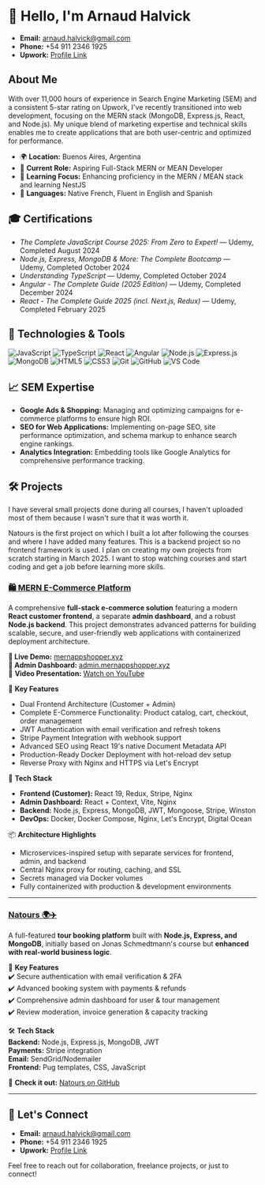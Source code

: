 # 👋 Hello, I'm Arnaud Halvick

- **Email:** arnaud.halvick@gmail.com  
- **Phone:** +54 911 2346 1925  
- **Upwork:** [Profile Link](https://www.upwork.com/freelancers/~017740c356da4ab81f)

## About Me

With over 11,000 hours of experience in Search Engine Marketing (SEM) and a consistent 5-star rating on Upwork, I've recently transitioned into web development, focusing on the MERN stack (MongoDB, Express.js, React, and Node.js). My unique blend of marketing expertise and technical skills enables me to create applications that are both user-centric and optimized for performance.

- 🌍 **Location:** Buenos Aires, Argentina  
- 💼 **Current Role:** Aspiring Full-Stack MERN or MEAN Developer  
- 🌱 **Learning Focus:** Enhancing proficiency in the MERN / MEAN stack and learning NestJS  
- 💬 **Languages:** Native French, Fluent in English and Spanish

## 🎓 Certifications

- *The Complete JavaScript Course 2025: From Zero to Expert!* — Udemy, Completed August 2024  
- *Node.js, Express, MongoDB & More: The Complete Bootcamp* — Udemy, Completed October 2024  
- *Understanding TypeScript* — Udemy, Completed October 2024  
- *Angular - The Complete Guide (2025 Edition)* — Udemy, Completed December 2024  
- *React - The Complete Guide 2025 (incl. Next.js, Redux)* — Udemy, Completed February 2025

## 🔧 Technologies & Tools

![JavaScript](https://img.shields.io/badge/-JavaScript-F7DF1E?logo=javascript&logoColor=black&style=flat-square)
![TypeScript](https://img.shields.io/badge/-TypeScript-3178C6?logo=typescript&logoColor=white&style=flat-square)
![React](https://img.shields.io/badge/-React-61DAFB?logo=react&logoColor=black&style=flat-square)
![Angular](https://img.shields.io/badge/-Angular-DD0031?logo=angular&logoColor=white&style=flat-square)
![Node.js](https://img.shields.io/badge/-Node.js-339933?logo=node.js&logoColor=white&style=flat-square)
![Express.js](https://img.shields.io/badge/-Express.js-000000?logo=express&logoColor=white&style=flat-square)
![MongoDB](https://img.shields.io/badge/-MongoDB-47A248?logo=mongodb&logoColor=white&style=flat-square)
![HTML5](https://img.shields.io/badge/-HTML5-E34F26?logo=html5&logoColor=white&style=flat-square)
![CSS3](https://img.shields.io/badge/-CSS3-1572B6?logo=css3&logoColor=white&style=flat-square)
![Git](https://img.shields.io/badge/-Git-F05032?logo=git&logoColor=white&style=flat-square)
![GitHub](https://img.shields.io/badge/-GitHub-181717?logo=github&logoColor=white&style=flat-square)
![VS Code](https://img.shields.io/badge/-VS%20Code-007ACC?logo=visual-studio-code&logoColor=white&style=flat-square)

## 📈 SEM Expertise

- **Google Ads & Shopping:** Managing and optimizing campaigns for e-commerce platforms to ensure high ROI.  
- **SEO for Web Applications:** Implementing on-page SEO, site performance optimization, and schema markup to enhance search engine rankings.  
- **Analytics Integration:** Embedding tools like Google Analytics for comprehensive performance tracking.

## 🛠️ Projects

I have several small projects done during all courses, I haven't uploaded most of them because I wasn't sure that it was worth it.

Natours is the first project on which I built a lot after following the courses and where I have added many features. This is a backend project so no frontend framework is used. I plan on creating my own projects from scratch starting in March 2025. I want to stop watching courses and start coding and get a job before learning more skills.

### [🛍️ MERN E-Commerce Platform](https://github.com/ArnaudHalvick/e-commerce-mern-stack-improved)

A comprehensive **full-stack e-commerce solution** featuring a modern **React customer frontend**, a separate **admin dashboard**, and a robust **Node.js backend**. This project demonstrates advanced patterns for building scalable, secure, and user-friendly web applications with containerized deployment architecture.

**🔗 Live Demo:** [mernappshopper.xyz](https://mernappshopper.xyz)  
**🔐 Admin Dashboard:** [admin.mernappshopper.xyz](https://admin.mernappshopper.xyz)  
🎥 **Video Presentation:** [Watch on YouTube](https://www.youtube.com/watch?v=H4rndG1Qr6w)

🚀 **Key Features**

- Dual Frontend Architecture (Customer + Admin)  
- Complete E-Commerce Functionality: Product catalog, cart, checkout, order management  
- JWT Authentication with email verification and refresh tokens  
- Stripe Payment Integration with webhook support  
- Advanced SEO using React 19's native Document Metadata API  
- Production-Ready Docker Deployment with hot-reload dev setup  
- Reverse Proxy with Nginx and HTTPS via Let's Encrypt  

🧱 **Tech Stack**

- **Frontend (Customer):** React 19, Redux, Stripe, Nginx  
- **Admin Dashboard:** React + Context, Vite, Nginx  
- **Backend:** Node.js, Express, MongoDB, JWT, Mongoose, Stripe, Winston  
- **DevOps:** Docker, Docker Compose, Nginx, Let's Encrypt, Digital Ocean

📦 **Architecture Highlights**

- Microservices-inspired setup with separate services for frontend, admin, and backend  
- Central Nginx proxy for routing, caching, and SSL  
- Secrets managed via Docker volumes  
- Fully containerized with production & development environments

---

### [Natours 🌍✈️](https://github.com/ArnaudHalvick/Natours)

A full-featured **tour booking platform** built with **Node.js, Express, and MongoDB**, initially based on Jonas Schmedtmann's course but **enhanced with real-world business logic**.

🚀 **Key Features**  
✔️ Secure authentication with email verification & 2FA  
✔️ Advanced booking system with payments & refunds  
✔️ Comprehensive admin dashboard for user & tour management  
✔️ Review moderation, invoice generation & capacity tracking  

🛠 **Tech Stack**  
**Backend:** Node.js, Express.js, MongoDB, JWT  
**Payments:** Stripe integration  
**Email:** SendGrid/Nodemailer  
**Frontend:** Pug templates, CSS, JavaScript  

🔗 **Check it out:** [Natours on GitHub](https://github.com/ArnaudHalvick/Natours)

---

## 🤝 Let's Connect

- **Email:** arnaud.halvick@gmail.com  
- **Phone:** +54 911 2346 1925  
- **Upwork:** [Profile Link](https://www.upwork.com/freelancers/~017740c356da4ab81f)

Feel free to reach out for collaboration, freelance projects, or just to connect!

